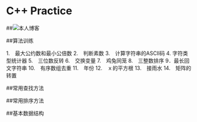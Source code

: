 # C++ Practice
##![本人博客](https://blog.csdn.net/He3he3he/article/details/102248368)

##算法训练

1.　最大公约数和最小公倍数
2.　判断素数
3.　计算字符串的ASCII码
4. 字符类型统计器
5.　三位数反转
6.　交换变量
7.　鸡兔同笼
8.　三整数排序
9．最长回文字符串
10.　有序数组去重
11.　年份
12.　ｘ的平方根
13.　接雨水
14.　矩阵的转置

##常用查找方法

##常用排序方法

##基本数据结构
